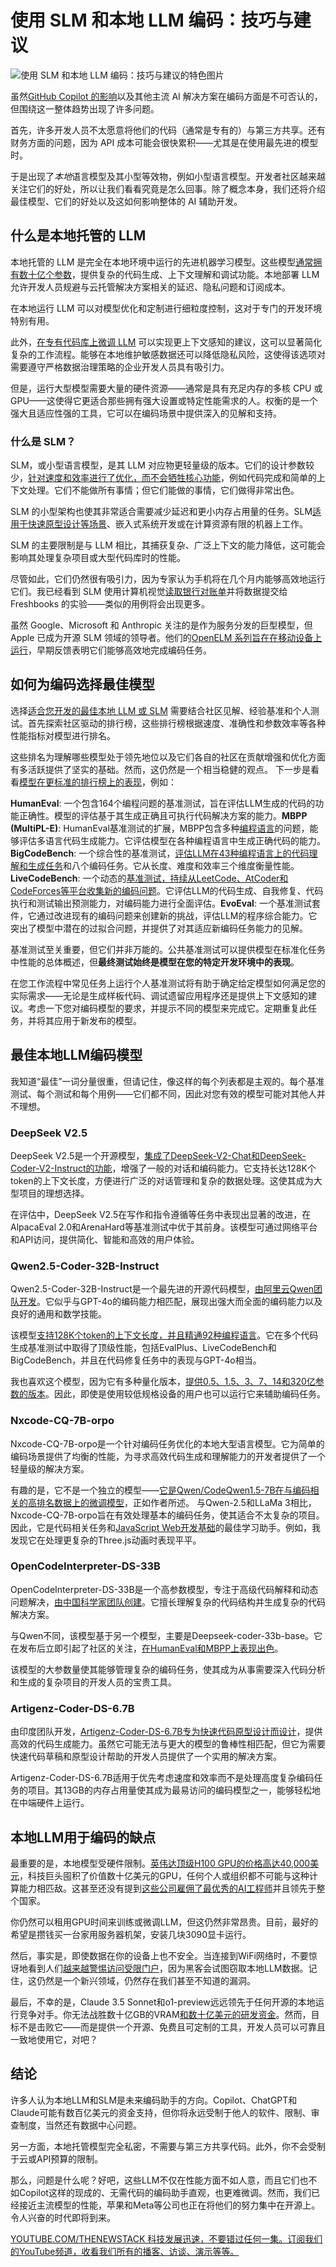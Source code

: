 # 使用 SLM 和本地 LLM 编码：技巧与建议

![使用 SLM 和本地 LLM 编码：技巧与建议的特色图片](https://cdn.thenewstack.io/media/2024/11/837bd360-gabriella-clare-marino-egxpsrg02su-unsplashb-1024x576.jpg)

虽然[GitHub Copilot 的影响](https://thenewstack.io/a-developer-health-check-on-github-copilot-and-ai-assistants/)以及其他主流 AI 解决方案在编码方面是不可否认的，但围绕这一整体趋势出现了许多问题。

首先，许多开发人员不太愿意将他们的代码（通常是专有的）与第三方共享。还有财务方面的问题，因为 API 成本可能会很快累积——尤其是在使用最先进的模型时。

于是出现了*本地*语言模型及其小型等效物，例如小型语言模型。开发者社区越来越关注它们的好处，所以让我们看看究竟是怎么回事。除了概念本身，我们还将介绍最佳模型、它们的好处以及这如何影响整体的 AI 辅助开发。

## 什么是本地托管的 LLM

本地托管的 LLM 是完全在本地环境中运行的先进机器学习模型。这些模型[通常拥有数十亿个参数](https://datasciencedojo.com/blog/tuning-optimizing-llm-parameters/)，提供复杂的代码生成、上下文理解和调试功能。本地部署 LLM 允许开发人员规避与云托管解决方案相关的延迟、隐私问题和订阅成本。

在本地运行 LLM 可以对模型优化和定制进行细粒度控制，这对于专门的开发环境特别有用。

此外，[在专有代码库上微调 LLM](https://huggingface.co/learn/cookbook/en/fine_tuning_code_llm_on_single_gpu) 可以实现更上下文感知的建议，这可以显著简化复杂的工作流程。能够在本地维护敏感数据还可以降低隐私风险，这使得该选项对需要遵守严格数据治理策略的企业开发人员具有吸引力。

但是，运行大型模型需要大量的硬件资源——通常是具有充足内存的多核 CPU 或 GPU——这使得它更适合那些拥有强大设置或特定性能需求的人。权衡的是一个强大且适应性强的工具，它可以在编码场景中提供深入的见解和支持。

### 什么是 SLM？

SLM，或小型语言模型，是其 LLM 对应物更轻量级的版本。它们的设计参数较少，[针对速度和效率进行了优化，而不会牺牲核心功能](https://www.salesforce.com/blog/small-language-models/)，例如代码完成和简单的上下文处理。它们不能做所有事情；但它们能做的事情，它们做得非常出色。

SLM 的小型架构也使其非常适合需要减少延迟和更小内存占用量的任务。SLM[适用于快速原型设计等场景](https://dl.acm.org/doi/10.1145/3643795.3648393)、嵌入式系统开发或在计算资源有限的机器上工作。

SLM 的主要限制是与 LLM 相比，其捕获复杂、广泛上下文的能力降低，这可能会影响其处理复杂项目或大型代码库时的性能。

尽管如此，它们仍然很有吸引力，因为专家认为手机将在几个月内能够高效地运行它们。我已经看到 SLM 使用计算机视觉[读取银行对账单](https://www.docuclipper.com/blog/how-to-read-a-bank-statement/)并将数据提交给 Freshbooks 的实验——类似的用例将会出现更多。

虽然 Google、Microsoft 和 Anthropic 关注的是作为服务分发的巨型模型，但 Apple 已成为开源 SLM 领域的领导者。他们的[OpenELM 系列旨在在移动设备上运行](https://venturebeat.com/ai/apple-releases-openelm-small-open-source-ai-models-designed-to-run-on-device/)，早期反馈表明它们能够高效地完成编码任务。

## 如何为编码选择最佳模型

选择[适合您开发的最佳本地 LLM 或 SLM](https://thenewstack.io/llm-chains-are-transforming-ai-development/) 需要结合社区见解、经验基准和个人测试。首先探索社区驱动的排行榜，这些排行榜根据速度、准确性和参数效率等各种性能指标对模型进行排名。

这些排名为理解哪些模型处于领先地位以及它们各自的社区在贡献增强和优化方面有多活跃提供了坚实的基础。然而，这仍然是一个相当稳健的观点。
下一步是看看[模型在更标准的排行榜上的表现](https://arxiv.org/abs/2403.19114)，例如：

**HumanEval**: 一个包含164个编程问题的基准测试，旨在评估LLM生成的代码的功能正确性。模型的评估基于其生成正确且可执行代码解决方案的能力。**MBPP (MultiPL-E)**: HumanEval基准测试的扩展，MBPP包含多种[编程语言](https://thenewstack.io/programming-languages/)的问题，能够评估多语言代码生成能力。它评估模型在各种编程语言中生成正确代码的能力。**BigCodeBench**: 一个综合性的基准测试，[评估LLM在43种编程语言上的代码理解和生成任务](https://arxiv.org/abs/2311.08588)和八个编码任务。它从长度、难度和效率三个维度衡量性能。**LiveCodeBench**: 一个动态的[基准测试，持续从LeetCode、AtCoder和CodeForces等平台收集新的编码问题](https://arxiv.org/abs/2403.07974)。它评估LLM的代码生成、自我修复、代码执行和测试输出预测能力，对编码能力进行全面评估。**EvoEval**: 一个基准测试套件，它通过改进现有的编码问题来创建新的挑战，评估LLM的程序综合能力。它突出了模型中潜在的过拟合问题，并提供了对其适应新编码任务能力的见解。

基准测试至关重要，但它们并非万能的。公共基准测试可以提供模型在标准化任务中性能的总体概述，但**最终测试始终是模型在您的特定开发环境中的表现**。

在您工作流程中常见任务上运行个人基准测试将有助于确定给定模型如何满足您的实际需求——无论是生成样板代码、调试遗留应用程序还是提供上下文感知的建议。考虑一下您对编码模型的要求，并提示不同的模型来完成它。定期重复此任务，并将其应用于新发布的模型。


## 最佳本地LLM编码模型
我知道“最佳”一词分量很重，但请记住，像这样的每个列表都是主观的。每个基准测试、每个测试和每个用例——它们都不同，因此对您有效的模型可能对其他人并不理想。

### DeepSeek V2.5
DeepSeek V2.5是一个开源模型，[集成了DeepSeek-V2-Chat和DeepSeek-Coder-V2-Instruct的功能](https://huggingface.co/deepseek-ai/DeepSeek-V2.5)，增强了一般的对话和编码能力。它支持长达128K个token的上下文长度，方便进行广泛的对话管理和复杂的数据处理。这使其成为大型项目的理想选择。

在评估中，DeepSeek V2.5在写作和指令遵循等任务中表现出显著的改进，在AlpacaEval 2.0和ArenaHard等基准测试中优于其前身。该模型可通过网络平台和API访问，提供简化、智能和高效的用户体验。

### Qwen2.5-Coder-32B-Instruct
Qwen2.5-Coder-32B-Instruct是一个最先进的开源代码模型，[由阿里云Qwen团队开发](https://www.alibabacloud.com/blog/alibaba-cloud-unveils-new-ai-models-and-revamped-infrastructure-for-ai-computing_601622)。它似乎与GPT-4o的编码能力相匹配，展现出强大而全面的编码能力以及良好的通用和数学技能。

该模型[支持128K个token的上下文长度，并且精通92种编程语言](https://arxiv.org/abs/2409.12186)。它在多个代码生成基准测试中取得了顶级性能，包括EvalPlus、LiveCodeBench和BigCodeBench，并且在代码修复任务中的表现与GPT-4o相当。

我也喜欢这个模型，因为它有多种量化版本，[提供0.5、1.5、3、7、14和320亿参数的版本](https://huggingface.co/Qwen/Qwen2.5-Coder-7B-Instruct)。因此，即使是使用较低规格设备的用户也可以运行它来辅助编码任务。

### Nxcode-CQ-7B-orpo
Nxcode-CQ-7B-orpo是一个针对编码任务优化的本地大型语言模型。它为简单的编码场景提供了均衡的性能，为寻求高效代码生成和理解能力的开发者提供了一个轻量级的解决方案。

有趣的是，它不是一个独立的模型——[它是Qwen/CodeQwen1.5-7B在与编码相关的高排名数据上的微调模型](https://huggingface.co/NTQAI/Nxcode-CQ-7B-orpo)，正如作者所述。
与Qwen-2.5和LLaMa 3相比，Nxcode-CQ-7B-orpo旨在有效处理基本的编码任务，使其适合不太复杂的项目。因此，它是代码相关任务和[JavaScript Web开发基础](https://thenewstack.io/top-10-javascript-seo-tricks-every-developer-should-know/)的最佳学习助手。例如，我发现它在处理更复杂的Three.js动画时表现平平。


### OpenCodeInterpreter-DS-33B
OpenCodeInterpreter-DS-33B是一个高参数模型，专注于高级代码解释和动态问题解决，[由中国科学家团队创建](https://arxiv.org/abs/2402.14658)。它擅长理解复杂的代码结构并生成复杂的代码解决方案。

与Qwen不同，该模型基于另一个模型，主要是Deepseek-coder-33b-base。它在发布后立即引起了社区的关注，[在HumanEval和MBPP上表现出色](https://huggingface.co/m-a-p/OpenCodeInterpreter-DS-33B)。

该模型的大参数量使其能够管理复杂的编码任务，使其成为从事需要深入代码分析和生成的复杂项目的开发人员的宝贵工具。


### Artigenz-Coder-DS-6.7B
由印度团队开发，[Artigenz-Coder-DS-6.7B专为快速代码原型设计而设计](https://huggingface.co/Artigenz/Artigenz-Coder-DS-6.7B)，提供高效的代码生成能力。虽然它可能无法与更大的模型的鲁棒性相匹配，但它为需要快速代码草稿和原型设计帮助的开发人员提供了一个实用的解决方案。

Artigenz-Coder-DS-6.7B适用于优先考虑速度和效率而不是处理高度复杂编码任务的项目。其13GB的内存占用量使其成为最易访问的编码模型之一，能够轻松地在中端硬件上运行。


## 本地LLM用于编码的缺点
最重要的是，本地模型受硬件限制。[英伟达顶级H100 GPU的价格高达40,000美元](https://sherwood.news/tech/companies-hoarding-nvidia-gpu-chips-meta-tesla/)，科技巨头囤积了价值数十亿美元的GPU，任何个人或组织都不可能与这种计算能力相匹敌。这甚至还没有提到[这些公司雇佣了最优秀的AI工程师](https://www.economist.com/business/2024/06/08/the-war-for-ai-talent-is-heating-up)并且领先于整个国家。

你仍然可以租用GPU时间来训练或微调LLM，但这仍然非常昂贵。目前，最好的希望是攒钱买一台家用服务器机架，安装几块3090显卡运行。

然后，事实是，即使数据在你的设备上也不安全。当连接到WiFi网络时，不要惊讶地看到人们[越来越警惕访问受限门户](https://www.cloudi-fi.com/blog/what-is-a-captive-portal)，因为黑客会试图窃取本地LLM数据。记住，这仍然是一个新兴领域，仍然存在我们甚至不知道的漏洞。

最后，不幸的是，Claude 3.5 Sonnet和o1-preview远远领先于任何开源的本地运行竞争对手。你无法战胜数十亿GB的VRAM[和数十亿美元的研发资金](https://www.reuters.com/technology/artificial-intelligence/openai-closes-66-billion-funding-haul-valuation-157-billion-with-investment-2024-10-02/)。然而，目标不是击败它——而是提供一个开源、免费且可定制的工具，开发人员可以可靠且一致地使用它，对吧？


## 结论
许多人认为本地LLM和SLM是未来编码助手的方向。Copilot、ChatGPT和Claude可能有数百亿美元的资金支持，但你将永远受制于他人的软件、限制、审查制度，当然还有数据中心问题。

另一方面，本地托管模型完全私密，不需要与第三方共享代码。此外，你不会受制于云或API预算的限制。

那么，问题是什么呢？好吧，这些LLM不仅在性能方面不如人意，而且它们也不如Copilot这样的现成的、无需代码的编码助手直观，也更难微调。然而，我们已经接近主流模型的性能，苹果和Meta等公司也正在将他们的努力集中在开源上。令人兴奋的时代即将到来。

[YOUTUBE.COM/THENEWSTACK 科技发展迅速，不要错过任何一集。订阅我们的YouTube频道，收看我们所有的播客、访谈、演示等等。](https://youtube.com/thenewstack?sub_confirmation=1)